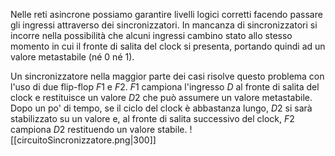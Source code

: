 Nelle reti asincrone possiamo garantire livelli logici corretti facendo passare gli ingressi attraverso dei sincronizzatori.
In mancanza di sincronizzatori si incorre nella possibilità che alcuni ingressi cambino stato allo stesso momento in cui il fronte di salita del clock si presenta, portando quindi ad un valore metastabile (né 0 né 1).

Un sincronizzatore nella maggior parte dei casi risolve questo problema con l'uso di due flip-flop $F1$ e $F2$.
$F1$ campiona l'ingresso $D$ al fronte di salita del clock e restituisce un valore $D2$ che può assumere un valore metastabile. Dopo un po' di tempo, se il ciclo del clock è abbastanza lungo, $D2$ si sarà stabilizzato su un valore e, al fronte di salita successivo del clock, $F2$ campiona $D2$ restituendo un valore stabile.
![[circuitoSincronizzatore.png|300]]
